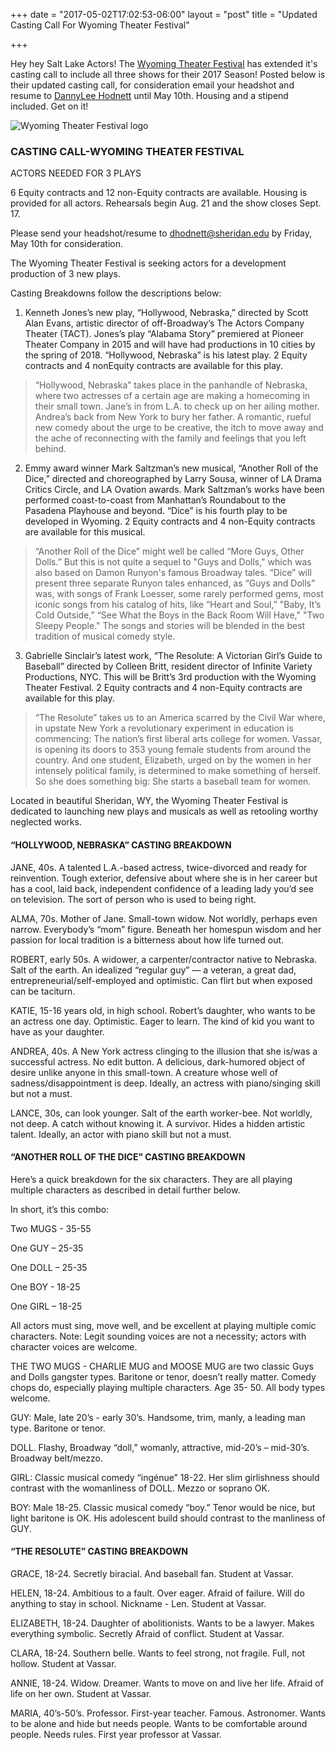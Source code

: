 +++
date = "2017-05-02T17:02:53-06:00"
layout = "post"
title = "Updated Casting Call For Wyoming Theater Festival"

+++

Hey hey Salt Lake Actors! The [Wyoming Theater Festival](http://www.whitneyarts.org/about-us/wyoming-theater-festival/) has extended it's casting call to include all three shows for their 2017 Season! Posted below is their updated casting call, for consideration email your headshot and resume to [DannyLee Hodnett](mailto:dhodnett@sheridan.edu) until May 10th. Housing and a stipend included. Get on it!

![Wyoming Theater Festival logo](/images/WTF-Logo-FB-SM-FOR-WEB.jpg)

### CASTING CALL-WYOMING THEATER FESTIVAL

ACTORS NEEDED FOR 3 PLAYS

6 Equity contracts and 12 non-Equity contracts are available. Housing is provided for all actors. Rehearsals begin Aug. 21 and the show closes Sept. 17.

Please send your headshot/resume to [dhodnett@sheridan.edu](mailto:dhodnett@sheridan.edu) by Friday, May 10th for consideration.

The Wyoming Theater Festival is seeking actors for a development production of 3 new plays.

Casting Breakdowns follow the descriptions below:

1. Kenneth Jones’s new play, “Hollywood, Nebraska,” directed by Scott Alan Evans, artistic
director of off-Broadway’s The Actors Company Theater (TACT). Jones’s play “Alabama
Story” premiered at Pioneer Theater Company in 2015 and will have had productions in 10 cities
by the spring of 2018. “Hollywood, Nebraska” is his latest play. 2 Equity contracts and 4 nonEquity
contracts are available for this play.

>“Hollywood, Nebraska” takes place in the panhandle of Nebraska, where two actresses of a
certain age are making a homecoming in their small town. Jane’s in from L.A. to check up on her
ailing mother. Andrea’s back from New York to bury her father. A romantic, rueful new comedy
about the urge to be creative, the itch to move away and the ache of reconnecting with the family
and feelings that you left behind.

2. Emmy award winner Mark Saltzman’s new musical, “Another Roll of the Dice,” directed
and choreographed by Larry Sousa, winner of LA Drama Critics Circle, and LA Ovation
awards. Mark Saltzman’s works have been performed coast-to-coast from Manhattan’s
Roundabout to the Pasadena Playhouse and beyond. “Dice” is his fourth play to be developed in
Wyoming. 2 Equity contracts and 4 non-Equity contracts are available for this musical.

>“Another Roll of the Dice” might well be called “More Guys, Other Dolls.” But this is not quite
a sequel to "Guys and Dolls," which was also based on Damon Runyon's famous Broadway
tales. “Dice” will present three separate Runyon tales enhanced, as “Guys and Dolls" was, with
songs of Frank Loesser, some rarely performed gems, most iconic songs from his catalog of hits, 
like “Heart and Soul,” "Baby, It’s Cold Outside,” “See What the Boys in the Back Room Will
Have," "Two Sleepy People." The songs and stories will be blended in the best tradition of
musical comedy style.

3. Gabrielle Sinclair’s latest work, “The Resolute: A Victorian Girl’s Guide to Baseball”
directed by Colleen Britt, resident director of Infinite Variety Productions, NYC. This will be
Britt’s 3rd production with the Wyoming Theater Festival. 2 Equity contracts and 4 non-Equity
contracts are available for this play.

>“The Resolute” takes us to an America scarred by the Civil War where, in upstate New York a
revolutionary experiment in education is commencing: The nation’s first liberal arts college for
women. Vassar, is opening its doors to 353 young female students from around the country. And
one student, Elizabeth, urged on by the women in her intensely political family, is determined to
make something of herself. So she does something big: She starts a baseball team for women.

Located in beautiful Sheridan, WY, the Wyoming Theater Festival is dedicated to launching new
plays and musicals as well as retooling worthy neglected works.

#### “HOLLYWOOD, NEBRASKA” CASTING BREAKDOWN

JANE, 40s. A talented L.A.-based actress, twice-divorced and ready for reinvention. Tough
exterior, defensive about where she is in her career but has a cool, laid back, independent
confidence of a leading lady you’d see on television. The sort of person who is used to being
right.

ALMA, 70s. Mother of Jane. Small-town widow. Not worldly, perhaps even narrow.
Everybody’s “mom” figure. Beneath her homespun wisdom and her passion for local tradition is
a bitterness about how life turned out.

ROBERT, early 50s. A widower, a carpenter/contractor native to Nebraska. Salt of the earth. An
idealized “regular guy” — a veteran, a great dad, entrepreneurial/self-employed and optimistic.
Can flirt but when exposed can be taciturn.

KATIE, 15-16 years old, in high school. Robert’s daughter, who wants to be an actress one day.
Optimistic. Eager to learn. The kind of kid you want to have as your daughter.

ANDREA, 40s. A New York actress clinging to the illusion that she is/was a successful actress.
No edit button. A delicious, dark-humored object of desire unlike anyone in this small-town. A
creature whose well of sadness/disappointment is deep. Ideally, an actress with piano/singing
skill but not a must.

LANCE, 30s, can look younger. Salt of the earth worker-bee. Not worldly, not deep. A catch
without knowing it. A survivor. Hides a hidden artistic talent. Ideally, an actor with piano skill
but not a must.

#### “ANOTHER ROLL OF THE DICE” CASTING BREAKDOWN

Here’s a quick breakdown for the six characters. They are all playing multiple characters as
described in detail further below.

In short, it’s this combo:

Two MUGS - 35-55

One GUY – 25-35

One DOLL – 25-35

One BOY - 18-25

One GIRL – 18-25

All actors must sing, move well, and be excellent at playing multiple comic characters. Note:
Legit sounding voices are not a necessity; actors with character voices are welcome.

THE TWO MUGS - CHARLIE MUG and MOOSE MUG are two classic Guys and Dolls gangster types. Baritone or
tenor, doesn’t really matter. Comedy chops do, especially playing multiple characters. Age 35-
50. All body types welcome.

GUY: Male, late 20’s - early 30’s. Handsome, trim, manly, a leading man type. Baritone or
tenor.

DOLL. Flashy, Broadway “doll,” womanly, attractive, mid-20’s – mid-30’s. Broadway
belt/mezzo.

GIRL: Classic musical comedy “ingénue” 18-22. Her slim girlishness should contrast with the
womanliness of DOLL. Mezzo or soprano OK.

BOY: Male 18-25. Classic musical comedy “boy.” Tenor would be nice, but light baritone is
OK. His adolescent build should contrast to the manliness of GUY.

#### “THE RESOLUTE” CASTING BREAKDOWN

GRACE, 18-24. Secretly biracial. And baseball fan. Student at Vassar.

HELEN, 18-24. Ambitious to a fault. Over eager. Afraid of failure. Will do anything to stay in
school. Nickname - Len. Student at Vassar.

ELIZABETH, 18-24. Daughter of abolitionists. Wants to be a lawyer. Makes everything
symbolic. Secretly Afraid of conflict. Student at Vassar.

CLARA, 18-24. Southern belle. Wants to feel strong, not fragile. Full, not hollow. Student at
Vassar.

ANNIE, 18-24. Widow. Dreamer. Wants to move on and live her life. Afraid of life on her
own. Student at Vassar.

MARIA, 40’s-50’s. Professor. First-year teacher. Famous. Astronomer. Wants to be alone and
hide but needs people. Wants to be comfortable around people. Needs rules. First year professor
at Vassar.